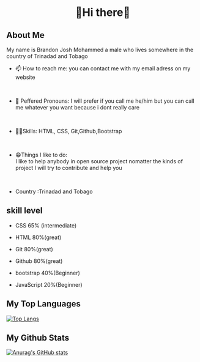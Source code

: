 <h1 align="center">👋Hi there👋</h1>



## About Me
My name is Brandon Josh Mohammed a male who lives somewhere in the country of Trinadad and Tobago

- 📫 How to reach me: 
you can contact me with my email adress on my website

<br>

- 👦 Peffered Pronouns: 
I will prefer if you call me he/him but you can call me whatever you want because i dont really care
<br>

- 👨‍💻Skills: HTML, CSS, Git,Github,Bootstrap

<br>

- 😁Things I like to do:  
I like to help anybody in open source project nomatter the kinds of project I will try to contribute and help you

<br>

- Country :Trinadad and Tobago


## skill level



- CSS 65% (intermediate)

- HTML 80%(great)

- Git 80%(great)

- Github 80%(great)

- bootstrap 40%(Beginner)

- JavaScript 20%(Beginner)


## My Top Languages

[![Top Langs](https://github-readme-stats.vercel.app/api/top-langs/?username=Brandonbr1)](https://github.com/anuraghazra/github-readme-stats)


## My Github Stats

[![Anurag's GitHub stats](https://github-readme-stats.vercel.app/api?username=Brandonbr1)](https://github.com/anuraghazra/github-readme-stats)
